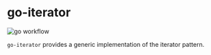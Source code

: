 # go-iterator

![go workflow](https://github.com/MTBorg/go-iterator/actions/workflows/go.yml/badge.svg)

`go-iterator` provides a generic implementation of the iterator pattern.
